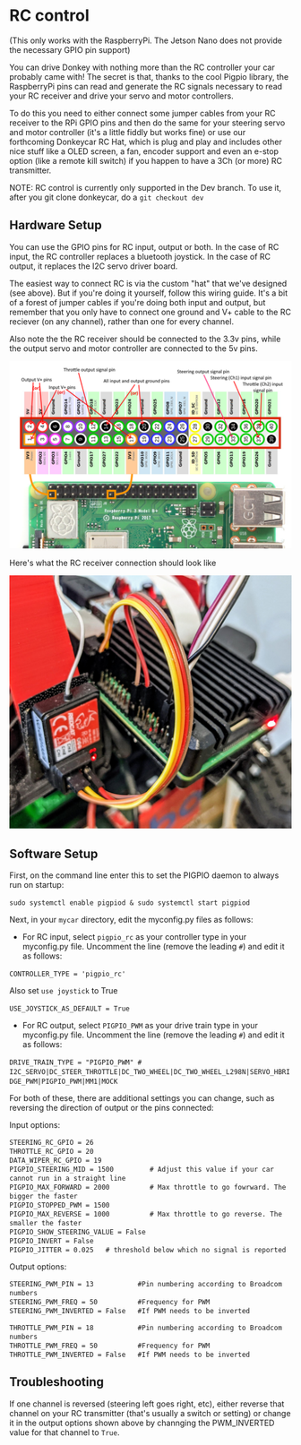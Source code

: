 # RC control

(This only works with the RaspberryPi. The Jetson Nano does not provide the necessary GPIO pin support)

You can drive Donkey with nothing more than the RC controller your car probably came with! The secret is that, thanks to the cool Pigpio library, the RaspberryPi pins can read and generate the RC signals necessary to read your RC receiver and drive your servo and motor controllers. 

To do this you need to either connect some jumper cables from your RC receiver to the RPi GPIO pins and then do the same for your steering servo and motor controller (it's a little fiddly but works fine) or use our forthcoming Donkeycar RC Hat, which is plug and play and includes other nice stuff like a OLED screen, a fan, encoder support and even an e-stop option (like a remote kill switch) if you happen to have a 3Ch (or more) RC transmitter.

NOTE: RC control is currently only supported in the Dev branch. To use it, after you git clone donkeycar, do a `git checkout dev`

## Hardware Setup

You can use the GPIO pins for RC input, output or both. In the case of RC input, the RC controller replaces a bluetooth joystick. In the case of RC output, it replaces the I2C servo driver board. 

The easiest way to connect RC is via the custom "hat" that we've designed (see above). But if you're doing it yourself, follow this wiring guide. It's a bit of a forest of jumper cables if you're doing both input and output, but remember that you only have to connect one ground and V+ cable to the RC reciever (on any channel), rather than one for every channel. 

Also note the the RC receiver should be connected to the 3.3v pins, while the output servo and motor controller are connected to the 5v pins. 

![Donkey RC connections](../assets/rc.png)

Here's what the RC receiver connection should look like

![Donkey RC connections](../assets/rc.jpg)

## Software Setup

First, on the command line enter this to set the PIGPIO daemon to always run on startup:

`sudo systemctl enable pigpiod & sudo systemctl start pigpiod`

Next, in your `mycar` directory, edit the myconfig.py files as follows:

* For RC input, select `pigpio_rc` as your controller type in your myconfig.py file. Uncomment the line (remove the leading `#`) and edit it as follows:

`CONTROLLER_TYPE = 'pigpio_rc'` 

Also set `use joystick` to True

`USE_JOYSTICK_AS_DEFAULT = True`

* For RC output, select `PIGPIO_PWM` as your drive train type in your myconfig.py file. Uncomment the line (remove the leading `#`) and edit it as follows:

`DRIVE_TRAIN_TYPE = "PIGPIO_PWM" # I2C_SERVO|DC_STEER_THROTTLE|DC_TWO_WHEEL|DC_TWO_WHEEL_L298N|SERVO_HBRIDGE_PWM|PIGPIO_PWM|MM1|MOCK`

For both of these, there are additional settings you can change, such as reversing the direction of output or the pins connected: 

Input options:
 
```#PIGPIO RC control
STEERING_RC_GPIO = 26
THROTTLE_RC_GPIO = 20
DATA_WIPER_RC_GPIO = 19
PIGPIO_STEERING_MID = 1500         # Adjust this value if your car cannot run in a straight line
PIGPIO_MAX_FORWARD = 2000          # Max throttle to go fowrward. The bigger the faster
PIGPIO_STOPPED_PWM = 1500
PIGPIO_MAX_REVERSE = 1000          # Max throttle to go reverse. The smaller the faster
PIGPIO_SHOW_STEERING_VALUE = False
PIGPIO_INVERT = False
PIGPIO_JITTER = 0.025   # threshold below which no signal is reported
```

Output options:

```#STEERING FOR PIGPIO_PWM OUTPUT
STEERING_PWM_PIN = 13           #Pin numbering according to Broadcom numbers
STEERING_PWM_FREQ = 50          #Frequency for PWM
STEERING_PWM_INVERTED = False   #If PWM needs to be inverted
```
```#THROTTLE FOR PIGPIO_PWM OUTPUT
THROTTLE_PWM_PIN = 18           #Pin numbering according to Broadcom numbers
THROTTLE_PWM_FREQ = 50          #Frequency for PWM
THROTTLE_PWM_INVERTED = False   #If PWM needs to be inverted
```
## Troubleshooting

If one channel is reversed (steering left goes right, etc), either reverse that channel on your RC transmitter (that's usually a switch or setting) or change it in the output options shown above by channging the PWM_INVERTED value for that channel to `True`.
